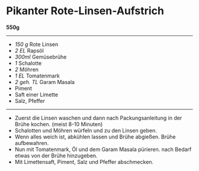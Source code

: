# Pikanter Rote-Linsen-Aufstrich

**550g**

---

- *150 g* Rote Linsen
- *2 EL* Rapsöl
- *300ml* Gemüsebrühe
- *1* Schalotte
- *2* Möhren
- *1 EL* Tomatenmark
- *2 geh. TL* Garam Masala
- Piment
- Saft einer Limette
- Salz, Pfeffer

---

- Zuerst die Linsen waschen und dann nach Packungsanleitung in der Brühe kochen. (meist 8-10 Minuten)
- Schalotten und Möhren würfeln und zu den Linsen geben.
- Wenn alles weich ist, abkühlen lassen und Brühe abgießen. Brühe aufbewahren.
- Nun mit Tomatenmark, Öl und dem Garam Masala pürieren. nach Bedarf etwas von der Brühe hinzugeben.
- Mit Limettensaft, Piment, Salz und Pfeffer abschmecken.
